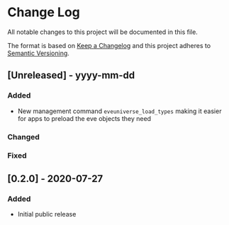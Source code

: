 # Change Log

All notable changes to this project will be documented in this file.

The format is based on [Keep a Changelog](http://keepachangelog.com/)
and this project adheres to [Semantic Versioning](http://semver.org/).

## [Unreleased] - yyyy-mm-dd

### Added

- New management command `eveuniverse_load_types` making it easier for apps to preload the eve objects they need

### Changed

### Fixed

## [0.2.0] - 2020-07-27

### Added

- Initial public release
